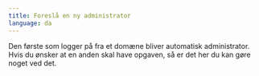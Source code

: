 ```yaml
---
title: Foreslå en ny administrator
language: da
---
```


Den første som logger på fra et domæne bliver automatisk administrator. Hvis du ønsker at en anden skal have opgaven, så er det her du kan gøre noget ved det.